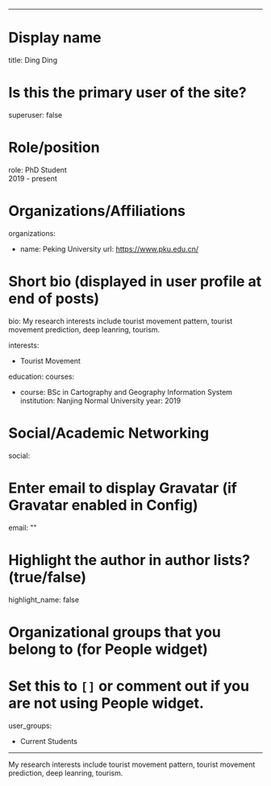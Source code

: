 
---
# Display name
title: Ding Ding

# Is this the primary user of the site?
superuser: false

# Role/position
role: PhD Student<br>2019 - present</br>

# Organizations/Affiliations
organizations:
- name: Peking University
  url: https://www.pku.edu.cn/

# Short bio (displayed in user profile at end of posts)
bio: My research interests include tourist movement pattern, tourist movement prediction, deep leanring, tourism.

interests:
  - Tourist Movement


education:
  courses:
  - course: BSc in Cartography and Geography Information System
    institution: Nanjing Normal University
    year: 2019


# Social/Academic Networking
social:


# Enter email to display Gravatar (if Gravatar enabled in Config)
email: ""

# Highlight the author in author lists? (true/false)
highlight_name: false

# Organizational groups that you belong to (for People widget)
#   Set this to `[]` or comment out if you are not using People widget.
user_groups:
- Current Students
---
My research interests include tourist movement pattern, tourist movement prediction, deep leanring, tourism.
